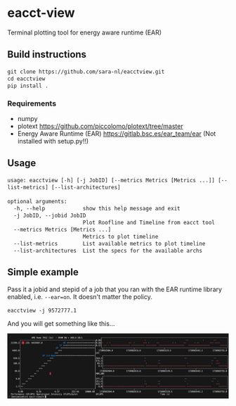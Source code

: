 # eacct-view
Terminal plotting tool for energy aware runtime (EAR)

## Build instructions

```
git clone https://github.com/sara-nl/eacctview.git
cd eacctview
pip install .
```

### Requirements
- numpy
- plotext https://github.com/piccolomo/plotext/tree/master
- Energy Aware Runtime (EAR) https://gitlab.bsc.es/ear_team/ear (Not installed with setup.py!!)

## Usage
```
usage: eacctview [-h] [-j JobID] [--metrics Metrics [Metrics ...]] [--list-metrics] [--list-architectures]

optional arguments:
  -h, --help            show this help message and exit
  -j JobID, --jobid JobID
                        Plot Roofline and Timeline from eacct tool
  --metrics Metrics [Metrics ...]
                        Metrics to plot timeline
  --list-metrics        List available metrics to plot timeline
  --list-architectures  List the specs for the available archs
  ```

## Simple example
Pass it a jobid and stepid of a job that you ran with the EAR runtime library enabled, i.e. `--ear=on`. It doesn't matter the policy.
```
eacctview -j 9572777.1
```

And you will get something like this...

<img src="img/eacct_view_example.png"/>